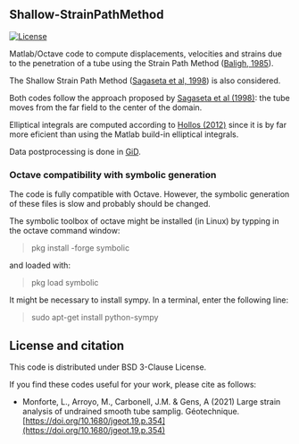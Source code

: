  ## Shallow-StrainPathMethod
 [![License][license-image]][license]
 
 [license-image]: https://img.shields.io/badge/license-BSD-green.svg?style=flat
[license]: https://github.com/lluis-mv/Shallow-StrainPathMethod/blob/master/LICENSE
 
Matlab/Octave code to compute displacements, velocities and strains due to the penetration of a tube using the Strain Path Method ([Baligh, 1985](http://doi.org/10.1061/(ASCE)0733-9410(1985)111:9(1108))).

The Shallow Strain Path Method ([Sagaseta et al, 1998](http://doi.org/10.1002/(SICI)1096-9853(199710)21:10<687::AID-NAG897>3.0.CO;2-3)) is also considered.

Both codes follow the approach proposed by [Sagaseta et al (1998)](http://doi.org/10.1002/(SICI)1096-9853(199710)21:10<687::AID-NAG897>3.0.CO;2-3): the tube moves from the far field to the center of the domain.

Elliptical integrals are computed according to [Hollos (2012)](http://www.exstrom.com/math/elliptic/ellipint.html) since it is by far more eficient than using the Matlab build-in elliptical integrals.

Data postprocessing is done in [GiD](http://www.gidhome.com/).



### Octave compatibility with symbolic generation

The code is fully compatible with Octave. However, the symbolic generation of these files is slow and probably should be changed. 

The symbolic toolbox of octave might be installed (in Linux) by typping in the octave command window:

> pkg install -forge symbolic

and loaded with:
   
> pkg load symbolic

It might be necessary to install sympy. In a terminal, enter the following line:

> sudo apt-get install python-sympy

## License and citation

This code is distributed under BSD 3-Clause License. 


If you find these codes useful for your work, please cite as follows:
- Monforte, L., Arroyo, M., Carbonell, J.M. & Gens, A (2021) Large strain analysis of undrained smooth tube samplig. Géotechnique. [https://doi.org/10.1680/jgeot.19.p.354](https://doi.org/10.1680/jgeot.19.p.354)




